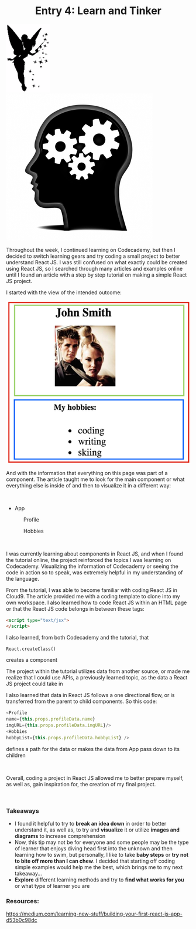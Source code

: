 # <center>Entry 4: Learn and Tinker</center>
<img src="../entries/images/tinker2.jpg" />
<img src="../entries/images/brain.jpg"/>
<p>Throughout the week, I continued learning on Codecademy, but then I decided to switch learning gears and try coding a small project to better understand React JS. I was still confused on what exactly could be created using React JS, so I searched through many articles and examples online until I found an article with a step by step tutorial on making a simple React JS project. </p>

<p>I started with the view of the intended outcome:</p>
<img src="../entries/images/project.png"style="height:100px, width: 200px;" />
<p>And with the information that everything on this page was part of a component. The article taught me to look for the main component or what everything else is inside of and then to visualize it in a different way:</p>
<br>
<ul>
<li>App</li>
    <ul>Profile</ul>
	<ul>Hobbies</ul>
</ul>
<br>

<p>I was currently learning about components in React JS, and when I found the tutorial online, the project reinforced the topics I was learning on Codecademy. Visualizing the information of Codecademy or seeing the code in action so to speak, was extremely helpful in my understanding of the language. </p>

<p>From the tutorial, I was able to become familiar with coding React JS in Cloud9. The article provided me with a coding template to clone into my own workspace. I also learned how to code React JS within an HTML page or that the React JS code belongs in between these tags:</p>

```html
<script type="text/jsx">
</script>

```


<p>I also learned, from both Codecademy and the tutorial, that</p>

```
React.createClass()
```
<p>creates a component</p>

<p>The project within the tutorial utilizes data from another source, or made me realize that I could use APIs, a previously learned topic, as the data a React JS project could take in </p>

<p>I also learned that data in React JS follows a one directional flow, or is transferred from the parent to child components. So this code:</p>

```javascript
<Profile
name={this.props.profileData.name} 
imgURL={this.props.profileData.imgURL}/>
<Hobbies
hobbyList={this.props.profileData.hobbyList} />
```

<p>defines a path for the data or makes the data from App pass down to its children</p>

<br>
<p>Overall, coding a project in React JS allowed me to better prepare myself, as well as, gain inspiration for, the creation of my final project. </p>
<br>

### <strong>Takeaways</strong>

<ul>
<li>I found it helpful to try to <b>break an idea down</b> in order to better understand it, as well as, to try and <b>visualize</b> it or utilize <b>images and diagrams</b> to increase comprehension</li>

<li>Now, this tip may not be for everyone and some people may be the type of learner that enjoys diving head first into the unknown and then learning how to swim, but personally, I like to take <b>baby steps</b> or <b>try not to bite off more than I can chew</b>. I decided that starting off coding simple examples would help me the best, which brings me to my next takeaway…</li>

<li><b>Explore</b> different learning methods and try to <b>find what works for you</b> or what type of learner you are</li>

</ul>

### <strong>Resources:</strong>
https://medium.com/learning-new-stuff/building-your-first-react-js-app-d53b0c98dc